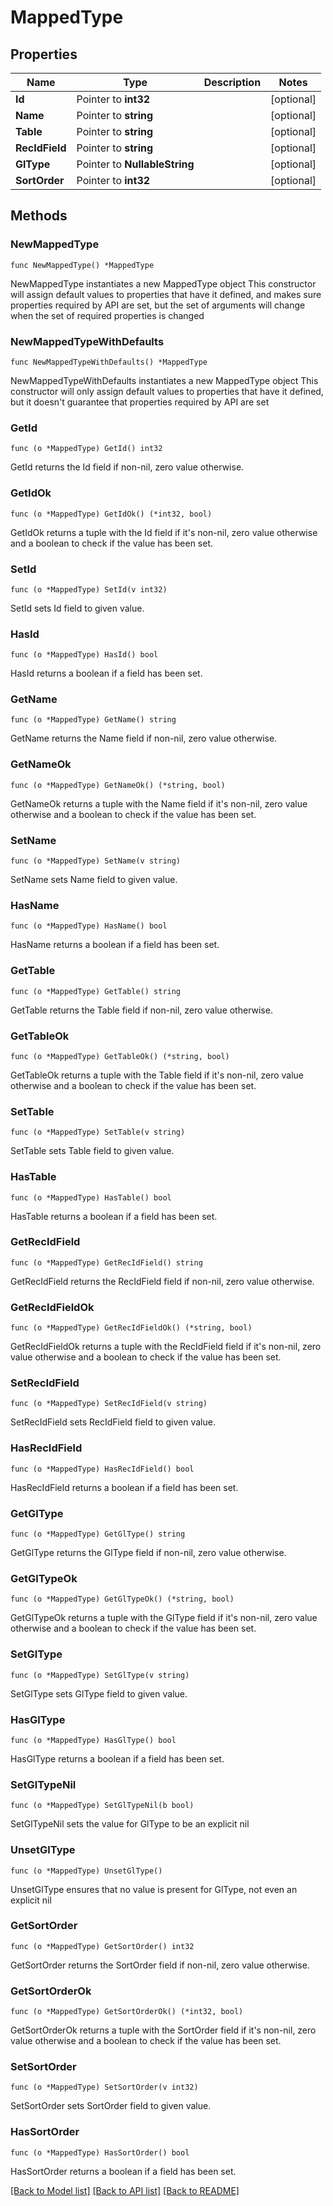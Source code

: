 # MappedType

## Properties

Name | Type | Description | Notes
------------ | ------------- | ------------- | -------------
**Id** | Pointer to **int32** |  | [optional] 
**Name** | Pointer to **string** |  | [optional] 
**Table** | Pointer to **string** |  | [optional] 
**RecIdField** | Pointer to **string** |  | [optional] 
**GlType** | Pointer to **NullableString** |  | [optional] 
**SortOrder** | Pointer to **int32** |  | [optional] 

## Methods

### NewMappedType

`func NewMappedType() *MappedType`

NewMappedType instantiates a new MappedType object
This constructor will assign default values to properties that have it defined,
and makes sure properties required by API are set, but the set of arguments
will change when the set of required properties is changed

### NewMappedTypeWithDefaults

`func NewMappedTypeWithDefaults() *MappedType`

NewMappedTypeWithDefaults instantiates a new MappedType object
This constructor will only assign default values to properties that have it defined,
but it doesn't guarantee that properties required by API are set

### GetId

`func (o *MappedType) GetId() int32`

GetId returns the Id field if non-nil, zero value otherwise.

### GetIdOk

`func (o *MappedType) GetIdOk() (*int32, bool)`

GetIdOk returns a tuple with the Id field if it's non-nil, zero value otherwise
and a boolean to check if the value has been set.

### SetId

`func (o *MappedType) SetId(v int32)`

SetId sets Id field to given value.

### HasId

`func (o *MappedType) HasId() bool`

HasId returns a boolean if a field has been set.

### GetName

`func (o *MappedType) GetName() string`

GetName returns the Name field if non-nil, zero value otherwise.

### GetNameOk

`func (o *MappedType) GetNameOk() (*string, bool)`

GetNameOk returns a tuple with the Name field if it's non-nil, zero value otherwise
and a boolean to check if the value has been set.

### SetName

`func (o *MappedType) SetName(v string)`

SetName sets Name field to given value.

### HasName

`func (o *MappedType) HasName() bool`

HasName returns a boolean if a field has been set.

### GetTable

`func (o *MappedType) GetTable() string`

GetTable returns the Table field if non-nil, zero value otherwise.

### GetTableOk

`func (o *MappedType) GetTableOk() (*string, bool)`

GetTableOk returns a tuple with the Table field if it's non-nil, zero value otherwise
and a boolean to check if the value has been set.

### SetTable

`func (o *MappedType) SetTable(v string)`

SetTable sets Table field to given value.

### HasTable

`func (o *MappedType) HasTable() bool`

HasTable returns a boolean if a field has been set.

### GetRecIdField

`func (o *MappedType) GetRecIdField() string`

GetRecIdField returns the RecIdField field if non-nil, zero value otherwise.

### GetRecIdFieldOk

`func (o *MappedType) GetRecIdFieldOk() (*string, bool)`

GetRecIdFieldOk returns a tuple with the RecIdField field if it's non-nil, zero value otherwise
and a boolean to check if the value has been set.

### SetRecIdField

`func (o *MappedType) SetRecIdField(v string)`

SetRecIdField sets RecIdField field to given value.

### HasRecIdField

`func (o *MappedType) HasRecIdField() bool`

HasRecIdField returns a boolean if a field has been set.

### GetGlType

`func (o *MappedType) GetGlType() string`

GetGlType returns the GlType field if non-nil, zero value otherwise.

### GetGlTypeOk

`func (o *MappedType) GetGlTypeOk() (*string, bool)`

GetGlTypeOk returns a tuple with the GlType field if it's non-nil, zero value otherwise
and a boolean to check if the value has been set.

### SetGlType

`func (o *MappedType) SetGlType(v string)`

SetGlType sets GlType field to given value.

### HasGlType

`func (o *MappedType) HasGlType() bool`

HasGlType returns a boolean if a field has been set.

### SetGlTypeNil

`func (o *MappedType) SetGlTypeNil(b bool)`

 SetGlTypeNil sets the value for GlType to be an explicit nil

### UnsetGlType
`func (o *MappedType) UnsetGlType()`

UnsetGlType ensures that no value is present for GlType, not even an explicit nil
### GetSortOrder

`func (o *MappedType) GetSortOrder() int32`

GetSortOrder returns the SortOrder field if non-nil, zero value otherwise.

### GetSortOrderOk

`func (o *MappedType) GetSortOrderOk() (*int32, bool)`

GetSortOrderOk returns a tuple with the SortOrder field if it's non-nil, zero value otherwise
and a boolean to check if the value has been set.

### SetSortOrder

`func (o *MappedType) SetSortOrder(v int32)`

SetSortOrder sets SortOrder field to given value.

### HasSortOrder

`func (o *MappedType) HasSortOrder() bool`

HasSortOrder returns a boolean if a field has been set.


[[Back to Model list]](../README.md#documentation-for-models) [[Back to API list]](../README.md#documentation-for-api-endpoints) [[Back to README]](../README.md)


